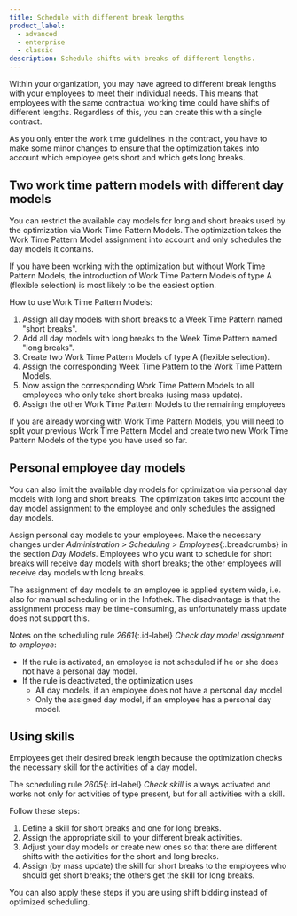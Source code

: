 ```yaml
---
title: Schedule with different break lengths
product_label:
  - advanced
  - enterprise
  - classic
description: Schedule shifts with breaks of different lengths.
---
```


Within your organization, you may have agreed to different break lengths with your employees to meet their individual needs. This means that employees with the same contractual working time could have shifts of different lengths. Regardless of this, you can create this with a single contract.

As you only enter the work time guidelines in the contract, you have to make some minor changes to ensure that the optimization takes into account which employee gets short and which gets long breaks.

## Two work time pattern models with different day models

You can restrict the available day models for long and short breaks used by the optimization via Work Time Pattern Models. The optimization takes the Work Time Pattern Model assignment into account and only schedules the day models it contains.

If you have been working with the optimization but without Work Time Pattern Models, the introduction of Work Time Pattern Models of type A (flexible selection) is most likely to be the easiest option.

How to use Work Time Pattern Models:

1. Assign all day models with short breaks to a Week Time Pattern named "short breaks".
2. Add all day models with long breaks to the Week Time Pattern named "long breaks".
3. Create two Work Time Pattern Models of type A (flexible selection).
4. Assign the corresponding Week Time Pattern to the Work Time Pattern Models.
5. Now assign the corresponding Work Time Pattern Models to all employees who only take short breaks (using mass update).
6. Assign the other Work Time Pattern Models to the remaining employees

If you are already working with Work Time Pattern Models, you will need to split your previous Work Time Pattern Model and create two new Work Time Pattern Models of the type you have used so far.

## Personal employee day models

You can also limit the available day models for optimization via personal day models with long and short breaks. The optimization takes into account the day model assignment to the employee and only schedules the assigned day models.

Assign personal day models to your employees. Make the necessary changes under _Administration > Scheduling > Employees_{:.breadcrumbs} in the section _Day Models_. Employees who you want to schedule for short breaks will receive day models with short breaks; the other employees will receive day models with long breaks.

The assignment of day models to an employee is applied system wide, i.e. also for manual scheduling or in the Infothek. The disadvantage is that the assignment process may be time-consuming, as unfortunately mass update does not support this.

Notes on the scheduling rule _2661_{:.id-label} _Check day model assignment to employee_:

- If the rule is activated, an employee is not scheduled if he or she does not have a personal day model.
- If the rule is deactivated, the optimization uses
  - All day models, if an employee does not have a personal day model
  - Only the assigned day model, if an employee has a personal day model.

## Using skills

Employees get their desired break length because the optimization checks the necessary skill for the activities of a day model.

The scheduling rule _2605_{:.id-label} _Check skill_ is always activated and works not only for activities of type present, but for all activities with a skill.

Follow these steps:

1. Define a skill for short breaks and one for long breaks.
2. Assign the appropriate skill to your different break activities.
3. Adjust your day models or create new ones so that there are different shifts with the activities for the short and long breaks.
4. Assign (by mass update) the skill for short breaks to the employees who should get short breaks; the others get the skill for long breaks.

You can also apply these steps if you are using shift bidding instead of optimized scheduling.
